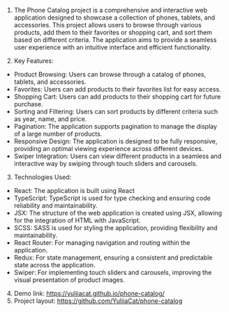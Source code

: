 1. The Phone Catalog project is a comprehensive and interactive web application designed to showcase a collection of phones, tablets, and accessories. This project allows users to browse through various products, add them to their favorites or shopping cart, and sort them based on different criteria. The application aims to provide a seamless user experience with an intuitive interface and efficient functionality.

2. Key Features:
- Product Browsing: Users can browse through a catalog of phones, tablets, and accessories.
- Favorites: Users can add products to their favorites list for easy access.
- Shopping Cart: Users can add products to their shopping cart for future purchase.
- Sorting and Filtering: Users can sort products by different criteria such as year, name, and price.
- Pagination: The application supports pagination to manage the display of a large number of products.
- Responsive Design: The application is designed to be fully responsive, providing an optimal viewing experience across different devices.
- Swiper Integration: Users can view different products in a seamless and interactive way by swiping through touch sliders and carousels.

3. Technologies Used:
- React: The application is built using React
- TypeScript: TypeScript is used for type checking and ensuring code reliability and maintainability.
- JSX: The structure of the web application is created using JSX, allowing for the integration of HTML with JavaScript.
- SCSS: SASS is used for styling the application, providing flexibility and maintainability.
- React Router: For managing navigation and routing within the application.
- Redux: For state management, ensuring a consistent and predictable state across the application.
- Swiper: For implementing touch sliders and carousels, improving the visual presentation of product images.

4. Demo link: https://yuliiacat.github.io/phone-catalog/
5. Project layout: https://github.com/YuliiaCat/phone-catalog


